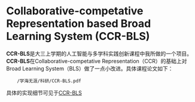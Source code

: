# Collaborative-competative Representation based Broad Learning System (CCR-BLS)

**CCR-BLS**是大三上学期的人工智能与多学科实践创新课程中我所做的一个项目。    
**CCR-BLS**在Collaborative-competative Representation（CCR）的基础上对Broad Learning System（BLS）做了一点小改进。具体课程论文如下：  

```pdf
	/学海无涯/科研/CCR-BLS.pdf
```
<!-- <embed src="https://mozilla.github.io/pdf.js/web/viewer.html?file=/学海无涯/科研/CCR-BLS.pdf" height=800px; width=100%> -->
具体的实现细节可见于[CCR-BLS](https://github.com/WuGuangHeng/CCR_BLS)  
